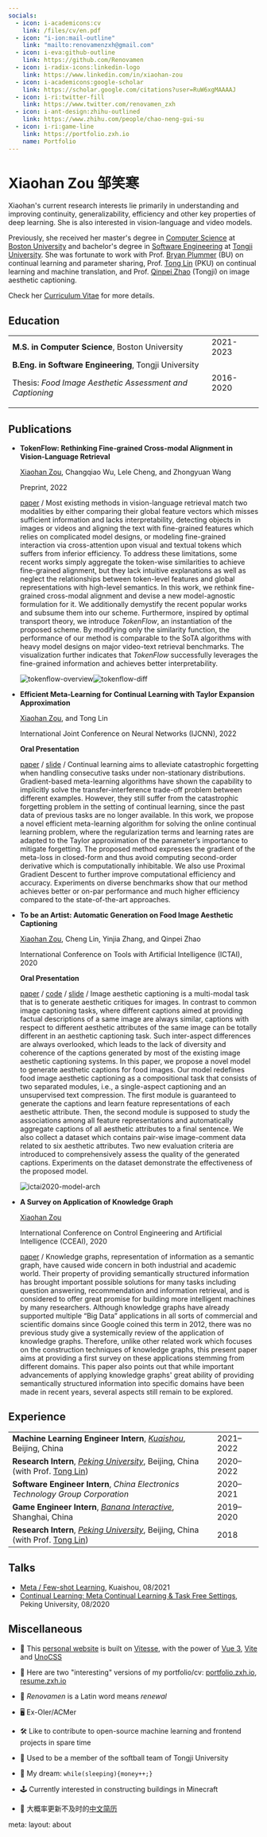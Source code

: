 ```yaml
---
socials:
  - icon: i-academicons:cv
    link: /files/cv/en.pdf
  - icon: "i-ion:mail-outline"
    link: "mailto:renovamenzxh@gmail.com"
  - icon: i-eva:github-outline
    link: https://github.com/Renovamen
  - icon: i-radix-icons:linkedin-logo
    link: https://www.linkedin.com/in/xiaohan-zou
  - icon: i-academicons:google-scholar
    link: https://scholar.google.com/citations?user=RuW6xgMAAAAJ
  - icon: i-ri:twitter-fill
    link: https://www.twitter.com/renovamen_zxh
  - icon: i-ant-design:zhihu-outlined
    link: https://www.zhihu.com/people/chao-neng-gui-su
  - icon: i-ri:game-line
    link: https://portfolio.zxh.io
    name: Portfolio
---
```


<div flex items-end justify-between>
  <div>
    <h1>Xiaohan Zou <span text="base c-light">邹笑寒</span></h1>
    <Links :links="frontmatter.socials" />
  </div>
  <div 
    class="p-1 mb-1 border border-c rounded-md hidden md:block"
    shadow="[inset_0_0_10px_#000000] slate-200 dark:slate-800"
  >
    <flip-image class="!w-24" src="img/avatar.jpg" alt="avatar" />
  </div>
</div>


Xiaohan's current research interests lie primarily in understanding and improving continuity, generalizability, efficiency and other key properties of deep learning. She is also interested in vision-language and video models.

Previously, she received her master's degree in [Computer Science](https://www.bu.edu/cs/) at [Boston University](https://www.bu.edu/) and bachelor's degree in [Software Engineering](http://sse.tongji.edu.cn/) at [Tongji University](https://www.tongji.edu.cn/). She was fortunate to work with Prof. [Bryan Plummer](https://bryanplummer.com/) (BU) on continual learning and parameter sharing, Prof. [Tong Lin](http://www.cis.pku.edu.cn/jzyg/szdw/lt.htm) (PKU) on continual learning and machine translation, and Prof. [Qinpei Zhao](https://dblp.org/pid/22/6705.html) (Tongji) on image aesthetic captioning.

Check her [Curriculum Vitae](/files/cv/en.pdf) for more details.


## Education

|   |   |
|---|---|
| **M.S. in Computer Science**, Boston University | 2021-2023 |
| **B.Eng. in Software Engineering**, Tongji University <p>Thesis: *Food Image Aesthetic Assessment and Captioning*</p> | 2016-2020 |


## Publications

- **TokenFlow: Rethinking Fine-grained Cross-modal Alignment in Vision-Language Retrieval**

  <u>Xiaohan Zou</u>, Changqiao Wu, Lele Cheng, and Zhongyuan Wang

  Preprint, 2022

  [paper](http://arxiv.org/abs/2209.13822) / <nutshell text="abstract">Most existing methods in vision-language retrieval match two modalities by either comparing their global feature vectors which misses sufficient information and lacks interpretability, detecting objects in images or videos and aligning the text with fine-grained features which relies on complicated model designs, or modeling fine-grained interaction via cross-attention upon visual and textual tokens which suffers from inferior efficiency. To address these limitations, some recent works simply aggregate the token-wise similarities to achieve fine-grained alignment, but they lack intuitive explanations as well as neglect the relationships between token-level features and global representations with high-level semantics. In this work, we rethink fine-grained cross-modal alignment and devise a new model-agnostic formulation for it. We additionally demystify the recent popular works and subsume them into our scheme. Furthermore, inspired by optimal transport theory, we introduce <i>TokenFlow</i>, an instantiation of the proposed scheme. By modifying only the similarity function, the performance of our method is comparable to the SoTA algorithms with heavy model designs on major video-text retrieval benchmarks. The visualization further indicates that <i>TokenFlow</i> successfully leverages the fine-grained information and achieves better interpretability. <div h-0 my-3 border="t c-dark dashed" /><img src="/img/about/tokenflow-1.png" alt="tokenflow-overview" class="p-2 bg-white rounded-t" /><img src="/img/about/tokenflow-2.png" alt="tokenflow-diff" class="py-2 px-3 bg-white rounded-b" /></nutshell>

- **Efficient Meta-Learning for Continual Learning with Taylor Expansion Approximation**

  <u>Xiaohan Zou</u>, and Tong Lin

  International Joint Conference on Neural Networks (IJCNN), 2022

  **Oral Presentation**

  [paper](https://arxiv.org/abs/2210.00713) / [slide](/files/papers/ijcnn2022/slide.pdf) / <nutshell text="abstract">Continual learning aims to alleviate catastrophic forgetting when handling consecutive tasks under non-stationary distributions. Gradient-based meta-learning algorithms have shown the capability to implicitly solve the transfer-interference trade-off problem between different examples. However, they still suffer from the catastrophic forgetting problem in the setting of continual learning, since the past data of previous tasks are no longer available. In this work, we propose a novel efficient meta-learning algorithm for solving the online continual learning problem, where the regularization terms and learning rates are adapted to the Taylor approximation of the parameter’s importance to mitigate forgetting. The proposed method expresses the gradient of the meta-loss in closed-form and thus avoid computing second-order derivative which is computationally inhibitable. We also use Proximal Gradient Descent to further improve computational efficiency and accuracy. Experiments on diverse benchmarks show that our method achieves better or on-par performance and much higher efficiency compared to the state-of-the-art approaches.</nutshell>

- **To be an Artist: Automatic Generation on Food Image Aesthetic Captioning**

  <u>Xiaohan Zou</u>, Cheng Lin, Yinjia Zhang, and Qinpei Zhao

  International Conference on Tools with Artificial Intelligence (ICTAI), 2020 
  
  **Oral Presentation**

  [paper](https://ieeexplore.ieee.org/document/9288208) / [code](https://github.com/Renovamen/Food-IAC) / [slide](/files/papers/ictai2020/slide.pdf) / <nutshell text="abstract">Image aesthetic captioning is a multi-modal task that is to generate aesthetic critiques for images. In contrast to common image captioning tasks, where different captions aimed at providing factual descriptions of a same image are always similar, captions with respect to different aesthetic attributes of the same image can be totally different in an aesthetic captioning task. Such inter-aspect differences are always overlooked, which leads to the lack of diversity and coherence of the captions generated by most of the existing image aesthetic captioning systems. In this paper, we propose a novel model to generate aesthetic captions for food images. Our model redefines food image aesthetic captioning as a compositional task that consists of two separated modules, i.e., a single-aspect captioning and an unsupervised text compression. The first module is guaranteed to generate the captions and learn feature representations of each aesthetic attribute. Then, the second module is supposed to study the associations among all feature representations and automatically aggregate captions of all aesthetic attributes to a final sentence. We also collect a dataset which contains pair-wise image-comment data related to six aesthetic attributes. Two new evaluation criteria are introduced to comprehensively assess the quality of the generated captions. Experiments on the dataset demonstrate the effectiveness of the proposed model. <div h-0 my-3 border="t c-dark dashed" /><img src="/img/about/ictai2020.png" alt="ictai2020-model-arch" class="p-2 bg-white rounded" /></nutshell>

- **A Survey on Application of Knowledge Graph**

  <u>Xiaohan Zou</u>

  International Conference on Control Engineering and Artificial Intelligence (CCEAI), 2020

  [paper](https://iopscience.iop.org/article/10.1088/1742-6596/1487/1/012016/pdf) /  <nutshell text="abstract">Knowledge graphs, representation of information as a semantic graph, have caused
wide concern in both industrial and academic world. Their property of providing semantically
structured information has brought important possible solutions for many tasks including
question answering, recommendation and information retrieval, and is considered to offer great
promise for building more intelligent machines by many researchers. Although knowledge
graphs have already supported multiple “Big Data” applications in all sorts of commercial and
scientific domains since Google coined this term in 2012, there was no previous study give a
systemically review of the application of knowledge graphs. Therefore, unlike other related
work which focuses on the construction techniques of knowledge graphs, this present paper
aims at providing a first survey on these applications stemming from different domains. This
paper also points out that while important advancements of applying knowledge graphs' great
ability of providing semantically structured information into specific domains have been made
in recent years, several aspects still remain to be explored.</nutshell>


## Experience

|   |   |
|---|---|
| **Machine Learning Engineer Intern**, *[Kuaishou](https://www.kuaishou.com/en)*, Beijing, China | 2021–2022 |
| **Research Intern**, *[Peking University](https://english.pku.edu.cn/)*, Beijing, China (with Prof. [Tong Lin](http://www.cis.pku.edu.cn/jzyg/szdw/lt.htm)) | 2020–2022 |
| **Software Engineer Intern**, *China Electronics Technology Group Corporation* | 2020–2021 |
| **Game Engineer Intern**, *[Banana Interactive](https://banana.games/)*, Shanghai, China | 2019–2020 |
| **Research Intern**, *[Peking University](https://english.pku.edu.cn/)*, Beijing, China (with Prof. [Tong Lin](http://www.cis.pku.edu.cn/jzyg/szdw/lt.htm)) | 2018 |


## Talks

- [Meta / Few-shot Learning](/files/talks/2021-08-meta-learning.pdf), Kuaishou, 08/2021
- [Continual Learning: Meta Continual Learning & Task Free Settings](/files/talks/2020-08-continual-learning.pdf), Peking University, 08/2020


## Miscellaneous

- 🚀 This [personal website](https://github.com/Renovamen/renovamen.github.io) is built on [Vitesse](https://github.com/antfu/vitesse), with the power of [Vue 3](https://github.com/vuejs/vue-next), [Vite](https://github.com/vitejs/vite) and [UnoCSS](https://github.com/antfu/unocss)

- 🧐 Here are two "interesting" versions of my portfolio/cv: [portfolio.zxh.io](https://portfolio.zxh.io/), [resume.zxh.io](https://resume.zxh.io/)

- 🎃 *Renovamen* is a Latin word means *renewal*

- 🖥 Ex-OIer/ACMer

- 🛠 Like to contribute to open-source machine learning and frontend projects in spare time

- 🥎 Used to be a member of the softball team of Tongji University

- 🌭 My dream: `while(sleeping){money++;}`

- 🕹️ Currently interested in constructing buildings in Minecraft

- 📜 大概率更新不及时的[中文简历](/files/cv/cn.pdf)


<route lang="yaml">
meta: 
  layout: about
</route>
